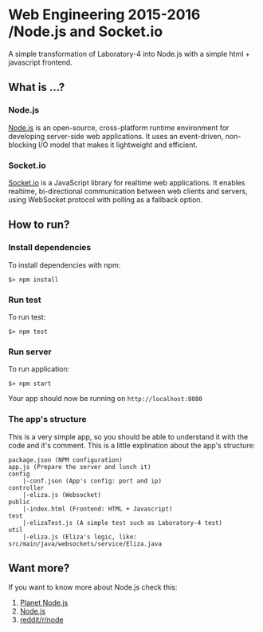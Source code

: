 # Web Engineering 2015-2016 /Node.js and Socket.io
A simple transformation of Laboratory-4 into Node.js with a simple html + javascript frontend.

## What is ...?
### Node.js
[Node.js](https://nodejs.org/en/) is an open-source, cross-platform runtime environment for developing server-side web applications. It uses an event-driven, non-blocking I/O model that makes it lightweight and efficient. 
### Socket.io
[Socket.io](http://socket.io) is a JavaScript library for realtime web applications. It enables realtime, bi-directional communication between web clients and servers, using WebSocket protocol with polling as a fallback option.

## How to run?
### Install dependencies
To install dependencies with npm:

```
$> npm install
```

### Run test

To run  test:

```
$> npm test
```

### Run server

To run application:

```
$> npm start
```
Your app should now be running on ```http://localhost:8080```

### The app's structure
This is a very simple app, so you should be able to understand it with the code and it's comment. This is a little explination about the app's structure:

```
package.json (NPM configuration)
app.js (Prepare the server and lunch it)
config
	|-conf.json (App's config: port and ip)
controller
	|-eliza.js (Websocket)
public
	|-index.html (Frontend: HTML + Javascript)
test
	|-elizaTest.js (A simple test such as Laboratory-4 test)
util
	|-eliza.js (Eliza's logic, like: src/main/java/websockets/service/Eliza.java
```
## Want more?
If you want to know more about Node.js check this:

1. [Planet Node.js](http://www.planetnodejs.com)
2. [Node.js](https://nodejs.org/en/)
3. [reddit/r/node](https://www.reddit.com/r/node/)